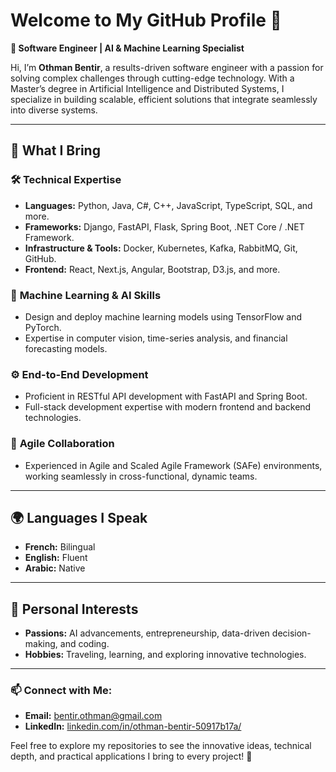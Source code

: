# Welcome to My GitHub Profile 👋

**🚀 Software Engineer | AI & Machine Learning Specialist**

Hi, I’m **Othman Bentir**, a results-driven software engineer with a passion for solving complex challenges through cutting-edge technology. With a Master’s degree in Artificial Intelligence and Distributed Systems, I specialize in building scalable, efficient solutions that integrate seamlessly into diverse systems.

---

## 🌟 What I Bring  

### 🛠️ **Technical Expertise**
- **Languages:** Python, Java, C#, C++, JavaScript, TypeScript, SQL, and more.
- **Frameworks:** Django, FastAPI, Flask, Spring Boot, .NET Core / .NET Framework.
- **Infrastructure & Tools:** Docker, Kubernetes, Kafka, RabbitMQ, Git, GitHub.
- **Frontend:** React, Next.js, Angular, Bootstrap, D3.js, and more.

### 🤖 **Machine Learning & AI Skills**
- Design and deploy machine learning models using TensorFlow and PyTorch.
- Expertise in computer vision, time-series analysis, and financial forecasting models.

### ⚙️ **End-to-End Development**
- Proficient in RESTful API development with FastAPI and Spring Boot.
- Full-stack development expertise with modern frontend and backend technologies.

### 🤝 **Agile Collaboration**
- Experienced in Agile and Scaled Agile Framework (SAFe) environments, working seamlessly in cross-functional, dynamic teams.

---

## 🌍 Languages I Speak  
- **French:** Bilingual  
- **English:** Fluent  
- **Arabic:** Native  

---

## 🎯 Personal Interests  
- **Passions:** AI advancements, entrepreneurship, data-driven decision-making, and coding.  
- **Hobbies:** Traveling, learning, and exploring innovative technologies.

---

### 📫 Connect with Me:
- **Email:** [bentir.othman@gmail.com](mailto:bentir.othman@gmail.com)  
- **LinkedIn:** [linkedin.com/in/othman-bentir-50917b17a/](https://www.linkedin.com/in/othman-bentir-50917b17a/)  

Feel free to explore my repositories to see the innovative ideas, technical depth, and practical applications I bring to every project! 🚀
